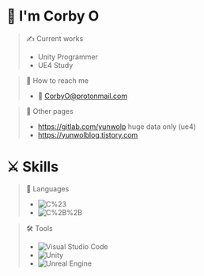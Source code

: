 # 👋 I'm Corby O

> ✍ Current works
> - Unity Programmer
> - UE4 Study

> 🤝 How to reach me
> - 📧 CorbyO@protonmail.com

> 🔗 Other pages
> - https://gitlab.com/yunwolp huge data only (ue4)
> - https://yunwolblog.tistory.com

# ⚔ Skills

> 🔣 Languages
> - <img alt="C%23" src="https://img.shields.io/badge/-C%23-239120?style=for-the-badge&logo=c-Sharp&logoColor=white"/>
> - <img alt="C%2B%2B" src="https://img.shields.io/badge/-C%2B%2B-00599C?style=for-the-badge&logo=c%2B%2B&logoColor=white"/>

> 🛠 Tools
> - <img alt="Visual Studio Code" src="https://img.shields.io/badge/-Visual_Studio_Code-007ACC?style=for-the-badge&logo=visual-studio-code&logoColor=white"/>
> - <img alt="Unity" src="https://img.shields.io/badge/-Unity-000000?style=for-the-badge&logo=unity&logoColor=white"/>
> - <img alt="Unreal Engine" src="https://img.shields.io/badge/-Unreal Engine-000000?style=for-the-badge&logo=UnrealEngine&logoColor=white"/>
